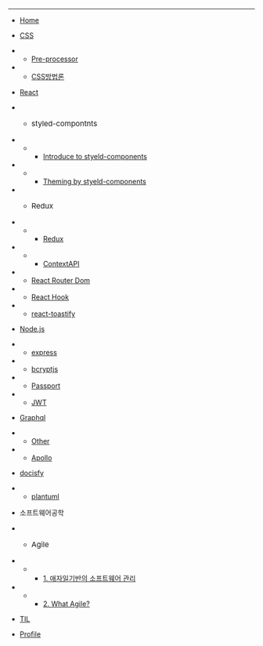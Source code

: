 <hr styled=/>

* [Home](README.md)
* [CSS](/css/README.md)
* * [Pre-processor](/css/pre-processor.md)
* * [CSS방법론](/css/css-methodology.md)
* [React](/react/react.md)
* * <p style="font-size: 15px">styled-compontnts</p>
* * * [Introduce to styeld-components](/react/styledIntro.md)
* * * [Theming by styeld-components](/react/Theming.md)

* * <p style="font-size: 15px">Redux</p>
* * * [Redux](/react/Redux.md)
* * * [ContextAPI](/react/Context.md)

* * [React Router Dom](/react/React-Router-dom.md)
* * [React Hook](/react/React-hook.md)
* * [react-toastify](/react/react-toastify.md)
* [Node.js](/node/node.md)
* * [express](/node/express.md)
* * [bcryptjs](/node/bcryptjs.md)
* * [Passport](/node/passport.md)
* * [JWT](/node/jwt.md)
* [Graphql](/graphql/graphql.md)
* * [Other](/graphql/other.md)
* * [Apollo](/graphql/apollo.md)
*  [docisfy](/docsify/README.md)
* * [plantuml](/docsify/plantuml.md)
* 소프트웨어공학
* * <p style="font-size: 15px">Agile</p>
* * * [1. 애자일기반의 소프트웨어 관리](/swengineering/agile.md)
* * * [2. What Agile?](/swengineering/agile2.md)
*  [TIL](TIL.md)
*  [Profile](Profile.md)
